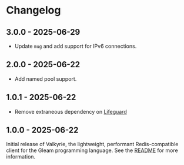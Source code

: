 # Changelog

## 3.0.0 - 2025-06-29

- Update `mug` and add support for IPv6 connections.

## 2.0.0 - 2025-06-22

- Add named pool support.

## 1.0.1 - 2025-06-22

- Remove extraneous dependency on [Lifeguard](https://github.com/Pevensie/lifeguard)

## 1.0.0 - 2025-06-22

Initial release of Valkyrie, the lightweight, performant Redis-compatible client for
the Gleam programming language. See the [README](https://github.com/Pevensie/valkyrie)
for more information.
